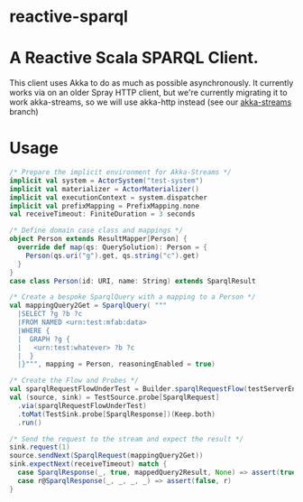 reactive-sparql
===============

# A Reactive Scala SPARQL Client.

This client uses Akka to do as much as possible asynchronously. It currently works via on an older Spray HTTP client, 
but we're currently migrating it to work akka-streams, so we will use akka-http instead (see our [akka-streams](https://github.com/modelfabric/reactive-sparql/tree/akka-streams) branch)

# Usage

```scala
/* Prepare the implicit environment for Akka-Streams */
implicit val system = ActorSystem("test-system")
implicit val materializer = ActorMaterializer()
implicit val executionContext = system.dispatcher
implicit val prefixMapping = PrefixMapping.none
val receiveTimeout: FiniteDuration = 3 seconds

/* Define domain case class and mappings */
object Person extends ResultMapper[Person] {
  override def map(qs: QuerySolution): Person = {
    Person(qs.uri("g").get, qs.string("c").get)
  }
}
case class Person(id: URI, name: String) extends SparqlResult

/* Create a bespoke SparqlQuery with a mapping to a Person */
val mappingQuery2Get = SparqlQuery( """
  |SELECT ?g ?b ?c
  |FROM NAMED <urn:test:mfab:data>
  |WHERE {
  |  GRAPH ?g {
  |   <urn:test:whatever> ?b ?c
  |  }
  |}""", mapping = Person, reasoningEnabled = true)

/* Create the Flow and Probes */
val sparqlRequestFlowUnderTest = Builder.sparqlRequestFlow(testServerEndpoint)
val (source, sink) = TestSource.probe[SparqlRequest]
  .via(sparqlRequestFlowUnderTest)
  .toMat(TestSink.probe[SparqlResponse])(Keep.both)
  .run()

/* Send the request to the stream and expect the result */
sink.request(1)
source.sendNext(SparqlRequest(mappingQuery2Get))
sink.expectNext(receiveTimeout) match {
  case SparqlResponse(_, true, mappedQuery2Result, None) => assert(true)
  case r@SparqlResponse(_, _, _, _) => assert(false, r)
}
```
